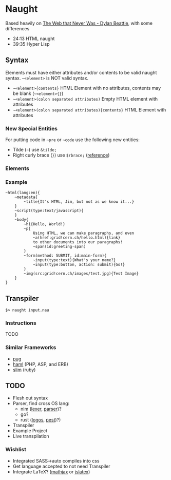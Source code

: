 # Naught

Based heavily on [The Web that Never Was -  Dylan Beattie](https://www.youtube.com/watch?v=8JOD1AQGqEg), with some differences
- 24:13 HTML naught
- 39:35 Hyper Lisp

## Syntax
Elements must have either attributes and/or contents to be valid naught syntax. `~<element>` is NOT valid syntax.
- `~<element>{contents}` HTML Element with no attributes, contents may be blank (`~<element>{}`)
- `~<element>(colon separated attributes)` Empty HTML element with attributes
- `~<element>(colon separated attributes){contents}` HTML Element with attributes

### New Special Entities
For putting code in `~pre` or `~code` use the following new entities:
- Tilde (`~`) use `&tilde;`
- Right curly brace (`}`) use `$rbrace;` ([reference](https://html.spec.whatwg.org/multipage/named-characters.html#named-character-references))

### Elements

### Example
```
~html(lang:en){
	~metadata{
		~title{It's HTML, Jim, but not as we know it...}
	}
	~script(type:text/javascript){
	}
	~body{
		~h1{Hello, World!}
		~p{
			Using HTML, we can make paragraphs, and even
			~a(href:grid!cern.ch/hello.html){link}
			to other documents into our paragraphs!
			~span(id:greeting-span)
		}
		~form(method: SUBMIT, id:main-form){
			~input(type:text){What's your name?}
			~input(type:button, action: submit){Go!}
		}
		~img(src:grid!cern.ch/images/test.jpg){Test Image}
	}
}
```

## Transpiler
`$> naught input.nau`
### Instructions
TODO

### Similar Frameworks
- [pug](https://pugjs.org)
- [haml](https://haml.info) (PHP, ASP, and ERB)
- [slim](https://slim-template.github.io) (ruby)

## TODO
- Flesh out syntax
- Parser, find cross OS lang:
  - nim ([lexer](https://nim-lang.org/docs/compiler/lexer.html), [parser](https://nim-lang.org/docs/compiler/parser.html))?
  - go?
  - rust ([logos](https://github.com/maciejhirsz/logos), [pest](https://github.com/pest-parser/pest))?)
- Transpiler
- Example Project
- Live transpilation

### Wishlist
- Integrated SASS->auto compiles into css
- Get language accepted to not need Transpiler
- Integrate LaTeX? ([mathjax](https://www.mathjax.org) or [jslatex](http://blog.dreasgrech.com/2009/12/jslatex-jquery-plugin-to-directly-embed.html))
